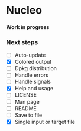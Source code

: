 # Nucleo
#### Work in progress

### Next steps

- [ ] Auto-update
- [x] Colored output
- [ ] Dpkg distribution
- [ ] Handle errors
- [ ] Handle signals
- [x] Help and usage
- [ ] LICENSE
- [ ] Man page
- [ ] README
- [ ] Save to file
- [x] Single input or target file
